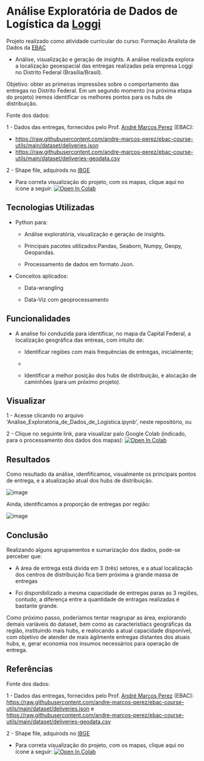 # Análise Exploratória de Dados de Logística da [Loggi](https://www.loggi.com/)
Projeto realizado como atividade curricular do curso: Formação Analista de Dados da [EBAC](https://ebaconline.com.br/)



- Análise, visualização e geração de insights. A análise realizada explora a localização geoespacial das entregas realizadas pela empresa Loggi no Distrito Federal (Brasília/Brasil).

  
Objetivo: obter as primeiras impressões sobre o comportamento das entregas no Distrito Federal. Em um segundo momento (na próxima etapa do projeto) iremos identificar os melhores pontos para os hubs de distribuição.


Fonte dos dados: 


1 - Dados das entregas, fornecidos pelo Prof. [André Marcos Perez](https://github.com/andre-marcos-perez) (EBAC):

  - https://raw.githubusercontent.com/andre-marcos-perez/ebac-course-utils/main/dataset/deliveries.json
  - https://raw.githubusercontent.com/andre-marcos-perez/ebac-course-utils/main/dataset/deliveries-geodata.csv
  

2 - Shape file, adquirods no [IBGE](https://geoftp.ibge.gov.br/cartas_e_mapas/bases_cartograficas_continuas/bc100/go_df/versao2016/shapefile/bc100_go_df_shp.zip)



  - Para correta visualização do projeto, com os mapas, clique aqui no ícone a seguir: 
[![Open In Colab](https://colab.research.google.com/assets/colab-badge.svg)](https://colab.research.google.com/github/Fagner608/An-lise-Explorat-ria-de-Dados-de-Log-stica/blob/5250fd5ff9f674c346fb8d6d0d9e4b2004c4bd23/An%C3%A1lise_Explorat%C3%B3ria_de_Dados_de_Log%C3%ADstica.ipynb)


## Tecnologias Utilizadas


- Python para:


  * Análise exploratória, visualização e geração de insights.
  
  
  * Principais pacotes utilizados:Pandas, Seaborn, Numpy, Geopy, Geopandas.
 
 
  * Processamento de dados em formato Json.
  
  

- Conceitos aplicados:


  * Data-wrangling
  
  
  * Data-Viz com geoprocessamento
  
  
## Funcionalidades


- A analise foi conduzida para identificar, no mapa da Capital Federal, a localização geográfica das entreas, com intuito de:


  * Identificar regiões com mais frequências de entregas, inicialmente;
  * 
  
  * Identificar a melhor posição dos hubs de distribuição, e alocação de caminhões (para um próximo projeto).
  
  

## Visualizar


1 - Acesse clicando no arquivo 'Análise_Exploratória_de_Dados_de_Logística.ipynb', neste repositório, ou


2 - Clique no seguinte link, para visualizar palo Google Colab (indicado, para o processamento dos dados dos mapas): [![Open In Colab](https://colab.research.google.com/assets/colab-badge.svg)](https://colab.research.google.com/github/Fagner608/An-lise-Explorat-ria-de-Dados-de-Log-stica/blob/5250fd5ff9f674c346fb8d6d0d9e4b2004c4bd23/An%C3%A1lise_Explorat%C3%B3ria_de_Dados_de_Log%C3%ADstica.ipynb)


## Resultados


Como resultado da análise, idenfificamos, visualmente os principais pontos de entrega, e a atualização atual dos hubs de distribuição.


![image](https://user-images.githubusercontent.com/96034581/216703214-b32d56e2-d287-4671-87e6-d28efdbbef65.png)



Ainda, identificamos a proporção de entregas por região:


![image](https://user-images.githubusercontent.com/96034581/216703304-0c9692e9-96ac-462f-8024-036f65d137f3.png)


## Conclusão



Realizando alguns agrupamentos e sumarização dos dados, pode-se perceber que:



 - A área de entrega está divida em 3 (três) setores, e a atual localização dos centros de distribuição fica bem próxima a grande massa de entregas


 - Foi disponibilizado a mesma capacidade de entregas paras as 3 regiões, contudo, a diferença entre a quantidade de entragas realizadas é bastante grande.


Como próximo passo, poderíamos tentar reagrupar as área, explorando demais variáveis do dataset, bem como as característiacs geográficas da região, instituindo mais hubs, e realocando a atual capacidade disponível, com objetivo de atender de mais ágilmente entregas distantes dos atuais hubs, e, gerar economia nos insumos necessários para operação de entrega.


## Referências


Fonte dos dados: 


1 - Dados das entregas, fornecidos pelo Prof. [André Marcos Perez](https://github.com/andre-marcos-perez) (EBAC): https://raw.githubusercontent.com/andre-marcos-perez/ebac-course-utils/main/dataset/deliveries.json e https://raw.githubusercontent.com/andre-marcos-perez/ebac-course-utils/main/dataset/deliveries-geodata.csv


2 - Shape file, adquirods no [IBGE](https://geoftp.ibge.gov.br/cartas_e_mapas/bases_cartograficas_continuas/bc100/go_df/versao2016/shapefile/bc100_go_df_shp.zip)


  - Para correta visualização do projeto, com os mapas, clique aqui no ícone a seguir: 
[![Open In Colab](https://colab.research.google.com/assets/colab-badge.svg)](https://colab.research.google.com/github/Fagner608/An-lise-Explorat-ria-de-Dados-de-Log-stica/blob/5250fd5ff9f674c346fb8d6d0d9e4b2004c4bd23/An%C3%A1lise_Explorat%C3%B3ria_de_Dados_de_Log%C3%ADstica.ipynb)

